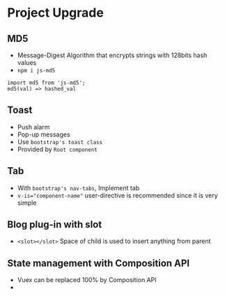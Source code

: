 # Project Upgrade
## MD5
- Message-Digest Algorithm that encrypts strings with 128bits hash values
- `npm i js-md5`
```
import md5 from 'js-md5';
md5(val) => hashed_val
```

## Toast
- Push alarm
- Pop-up messages
- Use `bootstrap's toast class`
- Provided by `Root component`

## Tab
- With `bootstrap's nav-tabs`, Implement tab
- `v-is="component-name"` user-directive is recommended since it is very simple


## Blog plug-in with slot
- `<slot></slot>` Space of child is used to insert anything from parent

## State management with Composition API
- Vuex can be replaced 100% by Composition API
- 

